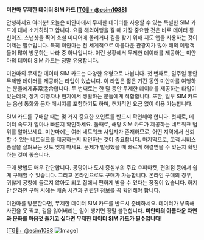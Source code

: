 **미얀마 무제한 데이터 SIM 카드 [[TG💪+ @esim1088](https://t.me/s/esim1088)]**

안녕하세요 여러분! 오늘은 미얀마에서 무제한 데이터를 사용할 수 있는 특별한 SIM 카드에 대해 소개하려고 합니다. 요즘 해외여행을 갈 때 가장 중요한 것은 바로 데이터 통신이죠. 스냅샷을 찍어 소셜 미디어에 올리거나 길을 찾기 위해 지도 앱을 사용하는 것이 이제는 필수입니다. 특히 미얀마는 전 세계적으로 아름다운 관광지가 많아 해외 여행객들이 많이 방문하는 나라 중 하나입니다. 이런 상황에서 무제한 데이터를 제공하는 미얀마의 데이터 SIM 카드는 정말 유용합니다.

미얀마의 무제한 데이터 SIM 카드는 다양한 유형으로 나뉩니다. 첫 번째로, 일주일 동안 무제한 데이터를 제공하는 타입이 있습니다. 이 타입은 짧은 기간 동안 미얀마를 여행하는 분들에게非常适合합니다. 두 번째로는 한 달 동안 무제한 데이터를 제공하는 타입이 있는데요, 장기 여행자나 현지에서 생활하는 분들에게 적합합니다. 또한, 일부 SIM 카드는 음성 통화와 문자 메시지를 포함하기도 하며, 추가적인 요금 없이 이용 가능합니다.

SIM 카드를 구매할 때는 몇 가지 중요한 포인트를 반드시 확인해야 합니다. 첫째로, 데이터 속도가 얼마나 빠른지 확인하세요. 둘째로, 해당 SIM 카드가 제공하는 네트워크 범위를 알아보세요. 미얀마에는 여러 네트워크 사업자가 존재하므로, 어떤 지역에서 신뢰할 수 있는 네트워크를 제공하는지 확인하는 것이 중요합니다. 마지막으로, 고객 서비스 품질을 살펴보는 것도 잊지 마세요. 문제가 발생했을 때 빠르게 해결받을 수 있는지 확인하는 것이 좋습니다.

구매 방법도 매우 간단합니다. 공항이나 도시 중심부의 주요 슈퍼마켓, 편의점 등에서 쉽게 구매할 수 있습니다. 그리고 온라인으로도 구매가 가능합니다. 온라인 구매의 경우, 귀찮게 공항에 들르지 않아도 되고 집에서 편하게 받을 수 있다는 장점이 있습니다. 하지만 온라인 구매 시에는 배송 시간과 관련된 정보를 꼭 확인해야 합니다.

미얀마를 방문한다면, 무제한 데이터 SIM 카드를 반드시 준비하세요. 데이터가 부족해 사진을 못 찍고, 길을 잃어버리는 일이 생기면 정말 불편합니다. **미얀마의 아름다운 자연과 문화를 마음껏 즐기고 싶다면 무제한 데이터 SIM 카드가 필수입니다!**

[[TG💪+ @esim1088](https://t.me/s/esim1088) ![Image](https://i.postimg.cc/Y0z9fWf4/image.png)]